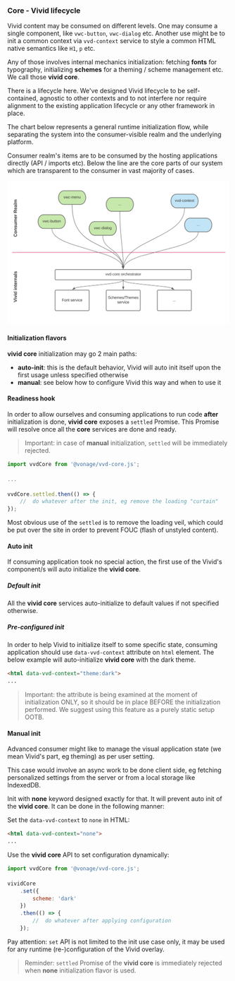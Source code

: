 ### Core - Vivid lifecycle

Vivid content may be consumed on different levels.
One may consume a single component, like `vwc-button`, `vwc-dialog` etc.
Another use might be to init a common context via `vvd-context` service to style a common HTML native semantics like `H1`, `p` etc.

Any of those involves internal mechanics initialization: fetching __fonts__ for typography, initializing __schemes__ for a theming / scheme management etc.
We call those __vivid core__.

There is a lifecycle here.
We've designed Vivid lifecycle to be self-contained, agnostic to other contexts and to not interfere nor require alignment to the existing application lifecycle or any other framework in place.

The chart below represents a general runtime initialization flow, while separating the system into the consumer-visible realm and the underlying platform.

Consumer realm's items are to be consumed by the hosting applications directly (API / imports etc). Below the line are the core parts of our system which are transparent to the consumer in vast majority of cases.

![Flow chart](assets/vivid-core-flow.svg)

#### Initialization flavors

 __vivid core__ initialization may go 2 main paths:
- __auto-init__: this is the default behavior, Vivid will auto init itself upon the first usage unless specified otherwise
- __manual__: see below how to configure Vivid this way and when to use it

#### Readiness hook

In order to allow ourselves and consuming applications to run code __after__ initialization is done, __vivid core__ exposes a `settled` Promise. This Promise will resolve once all the __core__ services are done and ready.

> Important: in case of __manual__ initialization, `settled` will be immediately rejected.

```js
import vvdCore from '@vonage/vvd-core.js';

...

vvdCore.settled.then(() => {
	//	do whatever after the init, eg remove the loading "curtain"
});
```

Most obvious use of the `settled` is to remove the loading veil, which could be put over the site in order to prevent FOUC (flash of unstyled content).

#### Auto init

If consuming application took no special action, the first use of the Vivid's component/s will auto initialize the __vivid core__.

##### Default init

All the __vivid core__ services auto-initialize to default values if not specified otherwise.

##### Pre-configured init

In order to help Vivid to initialize itself to some specific state, consuming application should use `data-vvd-context` attribute on `html` element.
The below example will auto-initialize __vivid core__ with the dark theme.

```html
<html data-vvd-context="theme:dark">
...
```

> Important: the attribute is being examined at the moment of initialization ONLY, so it should be in place BEFORE the initialization performed. We suggest using this feature as a purely static setup OOTB.

#### Manual init

Advanced consumer might like to manage the visual application state (we mean Vivid's part, eg theming) as per user setting.

This case would involve an async work to be done client side, eg fetching personalized settings from the server or from a local storage like IndexedDB.

Init with __none__ keyword designed exactly for that. It will prevent auto init of the __vivid core__. It can be done in the following manner:

Set the `data-vvd-context` to `none` in HTML:
```html
<html data-vvd-context="none">
...
```

Use the __vivid core__ API to set configuration dynamically:
```js
import vvdCore from '@vonage/vvd-core.js';

vividCore
	.set({
		scheme: 'dark'
	})
	.then(() => {
		//	do whatever after applying configuration
	});
```

Pay attention: `set` API is not limited to the init use case only, it may be used for any runtime (re-)configuration of the Vivid overlay.

> Reminder: `settled` Promise of the __vivid core__ is immediately rejected when __none__ initialization flavor is used.
